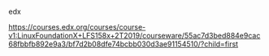 edx

https://courses.edx.org/courses/course-v1:LinuxFoundationX+LFS158x+2T2019/courseware/55ac7d3bed884e9cac68fbbfb892e9a3/bf7d2b08dfe74bcbb030d3ae91154510/?child=first

